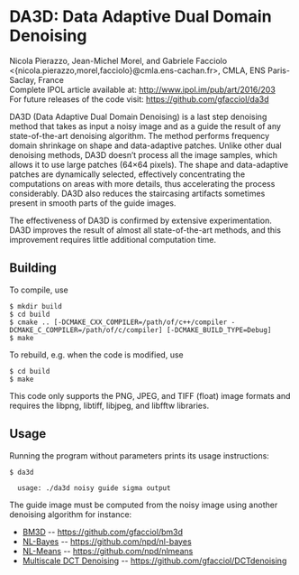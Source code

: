DA3D: Data Adaptive Dual Domain Denoising
=========================================

Nicola Pierazzo, Jean-Michel Morel, and Gabriele Facciolo   
<{nicola.pierazzo,morel,facciolo}@cmla.ens-cachan.fr>, CMLA, ENS Paris-Saclay, France   
Complete IPOL article available at: http://www.ipol.im/pub/art/2016/203   
For future releases of the code visit: https://github.com/gfacciol/da3d   

DA3D (Data Adaptive Dual Domain Denoising) is a last step denoising method
that takes as input a noisy image and as a guide the result of any
state-of-the-art denoising algorithm. The method performs frequency domain
shrinkage on shape and data-adaptive patches. Unlike other dual denoising
methods, DA3D doesn’t process all the image samples, which allows it to use
large patches (64×64 pixels). The shape and data-adaptive patches are
dynamically selected, effectively concentrating the computations on areas with
more details, thus accelerating the process considerably. DA3D also reduces the
staircasing artifacts sometimes present in smooth parts of the guide images.

The effectiveness of DA3D is confirmed by extensive experimentation.
DA3D improves the result of almost all state-of-the-art methods, and this
improvement requires little additional computation time.


Building
--------

To compile, use

    $ mkdir build
    $ cd build
    $ cmake .. [-DCMAKE_CXX_COMPILER=/path/of/c++/compiler -DCMAKE_C_COMPILER=/path/of/c/compiler] [-DCMAKE_BUILD_TYPE=Debug]
    $ make

To rebuild, e.g. when the code is modified, use

    $ cd build
    $ make


This code only supports the PNG, JPEG, and TIFF (float) image formats
and requires the libpng, libtiff, libjpeg, and libfftw libraries.


Usage
-----

Running the program without parameters prints its usage instructions:

    $ da3d

      usage: ./da3d noisy guide sigma output

The guide image must be computed from the noisy image using another denoising algorithm for instance:
* [BM3D](http://www.ipol.im/pub/art/2012/l-bm3d/) -- https://github.com/gfacciol/bm3d
* [NL-Bayes](http://www.ipol.im/pub/art/2013/16/) -- https://github.com/npd/nl-bayes
* [NL-Means](http://www.ipol.im/pub/art/2011/bcm_nlm/) -- https://github.com/npd/nlmeans
* [Multiscale DCT Denoising](http://www.ipol.im/pub/pre/201/) -- https://github.com/gfacciol/DCTdenoising
